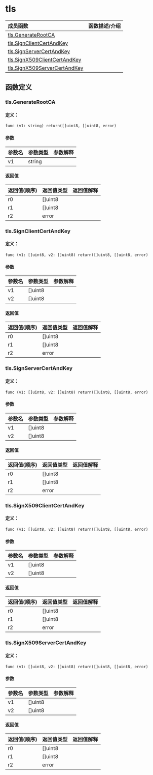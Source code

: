 # tls


|成员函数|函数描述/介绍|
|:------|:--------|
 | [tls.GenerateRootCA](#tlsgeneraterootca) |  |
 | [tls.SignClientCertAndKey](#tlssignclientcertandkey) |  |
 | [tls.SignServerCertAndKey](#tlssignservercertandkey) |  |
 | [tls.SignX509ClientCertAndKey](#tlssignx509clientcertandkey) |  |
 | [tls.SignX509ServerCertAndKey](#tlssignx509servercertandkey) |  |




 



## 函数定义

### tls.GenerateRootCA



#### 定义：

`func (v1: string) return([]uint8, []uint8, error) `


#### 参数

|参数名|参数类型|参数解释|
|:-----------|:---------- |:-----------|
| v1 | string |   |





#### 返回值

|返回值(顺序)|返回值类型|返回值解释|
|:-----------|:---------- |:-----------|
| r0 | []uint8 |   |
| r1 | []uint8 |   |
| r2 | error |   |


### tls.SignClientCertAndKey



#### 定义：

`func (v1: []uint8, v2: []uint8) return([]uint8, []uint8, error) `


#### 参数

|参数名|参数类型|参数解释|
|:-----------|:---------- |:-----------|
| v1 | []uint8 |   |
| v2 | []uint8 |   |





#### 返回值

|返回值(顺序)|返回值类型|返回值解释|
|:-----------|:---------- |:-----------|
| r0 | []uint8 |   |
| r1 | []uint8 |   |
| r2 | error |   |


### tls.SignServerCertAndKey



#### 定义：

`func (v1: []uint8, v2: []uint8) return([]uint8, []uint8, error) `


#### 参数

|参数名|参数类型|参数解释|
|:-----------|:---------- |:-----------|
| v1 | []uint8 |   |
| v2 | []uint8 |   |





#### 返回值

|返回值(顺序)|返回值类型|返回值解释|
|:-----------|:---------- |:-----------|
| r0 | []uint8 |   |
| r1 | []uint8 |   |
| r2 | error |   |


### tls.SignX509ClientCertAndKey



#### 定义：

`func (v1: []uint8, v2: []uint8) return([]uint8, []uint8, error) `


#### 参数

|参数名|参数类型|参数解释|
|:-----------|:---------- |:-----------|
| v1 | []uint8 |   |
| v2 | []uint8 |   |





#### 返回值

|返回值(顺序)|返回值类型|返回值解释|
|:-----------|:---------- |:-----------|
| r0 | []uint8 |   |
| r1 | []uint8 |   |
| r2 | error |   |


### tls.SignX509ServerCertAndKey



#### 定义：

`func (v1: []uint8, v2: []uint8) return([]uint8, []uint8, error) `


#### 参数

|参数名|参数类型|参数解释|
|:-----------|:---------- |:-----------|
| v1 | []uint8 |   |
| v2 | []uint8 |   |





#### 返回值

|返回值(顺序)|返回值类型|返回值解释|
|:-----------|:---------- |:-----------|
| r0 | []uint8 |   |
| r1 | []uint8 |   |
| r2 | error |   |





